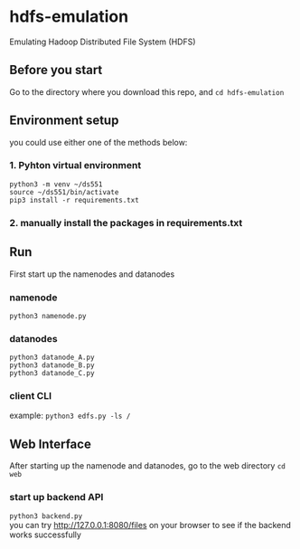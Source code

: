 # hdfs-emulation
Emulating Hadoop Distributed File System (HDFS)

## Before you start
Go to the directory where you download this repo, and
```cd hdfs-emulation```

## Environment setup
you could use either one of the methods below:
### 1. Pyhton virtual environment
```python3 -m venv ~/ds551```\
```source ~/ds551/bin/activate```\
```pip3 install -r requirements.txt```
### 2. manually install the packages in requirements.txt

## Run
First start up the namenodes and datanodes

### namenode
```python3 namenode.py```

### datanodes
```python3 datanode_A.py```\
```python3 datanode_B.py```\
```python3 datanode_C.py```

### client CLI
example:
```python3 edfs.py -ls /```

## Web Interface
After starting up the namenode and datanodes,
go to the web directory
```cd web```
### start up backend API
```python3 backend.py```\
you can try http://127.0.0.1:8080/files on your browser to see if the backend works successfully
